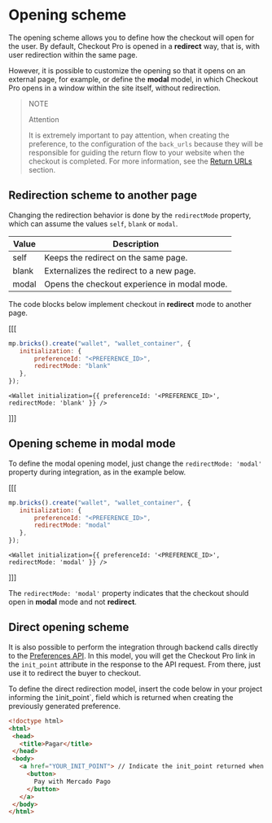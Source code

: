# Opening scheme
 
The opening scheme allows you to define how the checkout will open for the user. By default, Checkout Pro is opened in a **redirect** way, that is, with user redirection within the same page.

However, it is possible to customize the opening so that it opens on an external page, for example, or define the **modal** model, in which Checkout Pro opens in a window within the site itself, without redirection.

> NOTE
> 
> Attention
>
> It is extremely important to pay attention, when creating the preference, to the configuration of the `back_urls` because they will be responsible for guiding the return flow to your website when the checkout is completed. For more information, see the [Return URLs](/developers/en/docs/checkout-pro/checkout-customization/user-interface/redirection) section.

## Redirection scheme to another page

Changing the redirection behavior is done by the `redirectMode` property, which can assume the values `self`, `blank` or `modal`.

| Value | Description |
| --- |--- |
| self | Keeps the redirect on the same page. |
| blank | Externalizes the redirect to a new page. |
| modal | Opens the checkout experience in modal mode. |

The code blocks below implement checkout in **redirect** mode to another page.

[[[
```Javascript
mp.bricks().create("wallet", "wallet_container", {
   initialization: {
       preferenceId: "<PREFERENCE_ID>",
       redirectMode: "blank"
   },
});
```
```react-jsx
<Wallet initialization={{ preferenceId: '<PREFERENCE_ID>', redirectMode: 'blank' }} />
```
]]]

## Opening scheme in modal mode

To define the modal opening model, just change the `redirectMode: 'modal'` property during integration, as in the example below.

[[[
```Javascript
mp.bricks().create("wallet", "wallet_container", {
   initialization: {
       preferenceId: "<PREFERENCE_ID>",
       redirectMode: "modal"
   },
});
```
```react-jsx
<Wallet initialization={{ preferenceId: '<PREFERENCE_ID>', redirectMode: 'modal' }} />
```
]]]

The `redirectMode: 'modal'` property indicates that the checkout should open in **modal** mode and not **redirect**.

## Direct opening scheme

It is also possible to perform the integration through backend calls directly to the [Preferences API](/developers/en/reference/preferences/_checkout_preferences/post). In this model, you will get the Checkout Pro link in the `init_point` attribute in the response to the API request. From there, just use it to redirect the buyer to checkout.

To define the direct redirection model, insert the code below in your project informing the `1`init_point`, field which is returned when creating the previously generated preference.

```html
<!doctype html>
<html>
 <head>
   <title>Pagar</title>
 </head>
 <body>
   <a href="YOUR_INIT_POINT"> // Indicate the init_point returned when creating the preference
     <button>
       Pay with Mercado Pago
     </button>
   </a>
 </body>
</html>
```